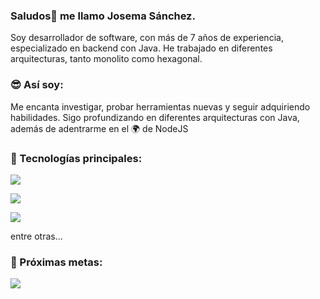 ### Saludos👋 me llamo Josema Sánchez. 
Soy desarrollador de software, con más de 7 años de experiencia, especializado en backend con Java.
He trabajado en diferentes arquitecturas, tanto monolito como hexagonal.

### :sunglasses: Así soy:
<p>
    Me encanta investigar, probar herramientas nuevas y seguir adquiriendo habilidades.
    Sigo profundizando en diferentes arquitecturas con Java, además de adentrarme en el 🌍 de NodeJS
</p>

### :floppy_disk: Tecnologías principales:
<p>
    <img src="https://skillicons.dev/icons?i=java,kotlin,spring,ts,nodejs,express" />
</p>
<p>
    <img src="https://skillicons.dev/icons?i=mysql,postgres,mongodb" />
</p>
<p>
    <img src="https://skillicons.dev/icons?i=kafka,jenkins" />
</p>
<span>
    entre otras...
</span>

### 🌱 Próximas metas:
<p>
    <img src="https://skillicons.dev/icons?i=graphql,docker,react" />
</p>
